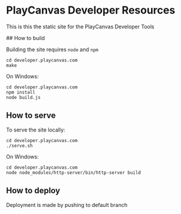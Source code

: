 # PlayCanvas Developer Resources

This is this the static site for the PlayCanvas Developer Tools

## How to build

Building the site requires `node` and `npm`

    cd developer.playcanvas.com
    make

On Windows:

    cd developer.playcanvas.com
    npm install
    node build.js

## How to serve

To serve the site locally:

    cd developer.playcanvas.com
    ./serve.sh

On Windows:

    cd developer.playcanvas.com
    node node_modules/http-server/bin/http-server build

## How to deploy

Deployment is made by pushing to default branch
